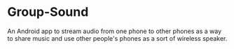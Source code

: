 # Group-Sound
An Android app to stream audio from one phone to other phones as a way to share music and use other people's phones as a sort of wireless speaker.
